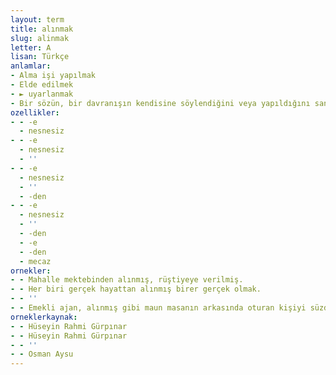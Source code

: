 ```yaml
---
layout: term
title: alınmak
slug: alinmak
letter: A
lisan: Türkçe
anlamlar:
- Alma işi yapılmak
- Elde edilmek
- ► uyarlanmak
- Bir sözün, bir davranışın kendisine söylendiğini veya yapıldığını sanarak incinmek
ozellikler:
- - -e
  - nesnesiz
- - -e
  - nesnesiz
  - ''
- - -e
  - nesnesiz
  - ''
  - -den
- - -e
  - nesnesiz
  - ''
  - -den
  - -e
  - -den
  - mecaz
ornekler:
- - Mahalle mektebinden alınmış, rüştiyeye verilmiş.
- - Her biri gerçek hayattan alınmış birer gerçek olmak.
- - ''
- - Emekli ajan, alınmış gibi maun masanın arkasında oturan kişiyi süzdü.
orneklerkaynak:
- - Hüseyin Rahmi Gürpınar
- - Hüseyin Rahmi Gürpınar
- - ''
- - Osman Aysu
---
```


